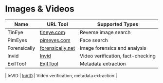 # Images & Videos

| Name             | URL Tool                                    | Supported Types                          |
|------------------|---------------------------------------------|------------------------------------------|
| TinEye           | [tineye.com](https://tineye.com/)           | Reverse image search                     |
| PimEyes          | [pimeyes.com](https://pimeyes.com/en)       | Face search                              |
| Forensically     | [forensically.net](https://29a.ch/photo-forensics/) | Image forensics and analysis         |
| Invid            | [Invid](https://invid-project.eu/)          | Video verification, fact-checking        |
| ExifTool         | [ExifTool](https://exiftool.org/)           | Metadata extraction                      |

| InVID         | [InVID](https://www.invid-project.eu)           | Video verification, metadata extraction                      |
